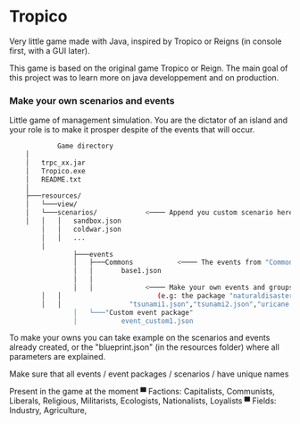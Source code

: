 # Tropico
Very little game made with Java, inspired by Tropico or Reigns (in console first, with a GUI later).

This game is based on the original game Tropico or Reign. The main goal of this project was to learn more on java developpement and on production.

### Make your own scenarios and events 
Little game of management simulation. You are the dictator of an island and your role is to make it prosper despite of the events that will occur.


```Bash
            Game directory
	│
	│   trpc_xx.jar
	│   Tropico.exe
	│   README.txt
	│
	├───resources/
	│   └───view/
	│   └───scenarios/            <──── Append you custom scenario here. Unique scenario name !
	│   │   │   sandbox.json
	    │   │   coldwar.json 
	    │   │   ...          
	    │	       
                ├───events
                │   ├───Commons           <──── The events from "Commons" directory will be in every games.
                │   │       base1.json
                │   │
                │   │ 		      <──── Make your own events and groups them together in a package 
	    │   │		                 (e.g: the package "naturaldisasters" will contain for example 
	    │   │				  "tsunami1.json","tsunami2.json","uricane.json", etc...")
                │   └───"Custom event package"    
                │           event_custom1.json
```


To make your owns you can take example on the scenarios and events already created, or the "blueprint.json" (in the resources folder) where all parameters are explained.

Make sure that all events / event packages / scenarios / have unique names

Present in the game at the moment
▀ Factions: Capitalists, Communists, Liberals, Religious, Militarists, Ecologists, Nationalists, Loyalists
▀ Fields: Industry, Agriculture,

